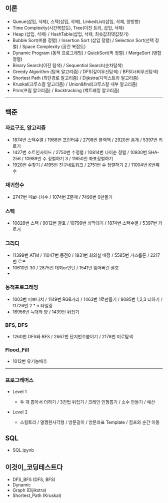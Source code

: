 
## 이론
- Queue(삽입, 삭제), 스택(삽입, 삭제), LinkedList(삽입, 삭제, 양방향)
- Time Complexity(시간복잡도), Tree(이진 트리, 삽입, 삭제)
- Heap (삽입, 삭제) / HashTable(삽입, 삭제, 최솟값최댓값찾기)
- Bubble Sort(버블 정렬) / Insertion Sort (삽입 정렬) / Selection Sort(선택 정렬) / Space Complexity (공간 복잡도) 
- Dynamic Program (동적 프로그래밍) / QuickSort(퀵 정렬) / MergeSort (병합 정렬) 
- Binary Search(이진 탐색) / Sequential Search(순차탐색)
- Greedy Algorithm (탐욕 알고리즘) / DFS(깊이우선탐색) / BFS(너비우선탐색)
- Shortest Path (최단경로 알고리즘) / Dijkstra(다익스트라 알고리즘)
- Kruskal(크루스칼 알고리즘) / Union&find(크루스칼 내부 알고리즘) 
- Prim(프림 알고리즘) / Backtracking (백트래킹 알고리즘)

<hr>

## 백준
### 자료구조, 알고리즘
- 1874번 스택수열  / 1966번 프린터큐 / 2798번 블랙잭 / 2920번 음계 /  5397번 키로거
- 1427번 소트인사이드 / 2750번 수정렬 / 10814번 나이순 정렬 / 10930번 SHA-256 / 10989번 수 정렬하기 3 / 11650번 좌표정렬하기 
- 1920번 수찾기 / 4195번 친구네트워크 / 2751번 수 정렬하기 2 / 11004번 K번째 수

### 재귀함수
- 2747번 피보나치수 / 1074번 Z문제 / 7490번 0만들기 

### 스택
- 10828번 스택 / 9012번 괄호 / 10799번 쇠막대기 / 1874번 스택수열 / 5397번 키로거

### 그리디
- 11399번 ATM / 11047번 동전0 / 1931번 회의실 배정 / 5585번 거스름돈 / 2217번 로프
- 10610번 30 / 2875번 대회or인턴 / 1541번 잃어버린 괄호
- 
### 동적프로그래밍
- 1003번 피보나치 / 1149번 RGB거리 / 1463번 1로만들기 / 9095번 1,2,3 더하기 / 11726번 2 * n 타일링
- 16956번 늑대와 양 / 1439번 뒤집기

### BFS, DFS
- 1260번 DFS와 BFS / 2667번 단지번호붙이기 / 2178번 미로탐색

### Flood_Fill
- 1012번 유기농배추

<hr>

### 프로그래머스
- Level 1
  - 두 개 뽑아서 더하기 / 3진법 뒤집기 / 크레인 인형뽑기 / 소수 만들기 / 예산

- Level 2
  - 스킬트리 / 멀쩡한사각형 / 방문길이 / 방문좌표 Template / 점프와 순간 이동

## SQL
- SQL.ipynb

## 이것이_코딩테스트다
- DFS_BFS (DFS, BFS)
- Dynamic 
- Graph (Dijikstra)
- Shortest_Path (Kruskal)

